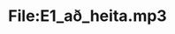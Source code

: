 ---
title: File:E1_að_heita.mp3
recording of: að heita
reading speed: slow
speaker: E
license: CC0
---